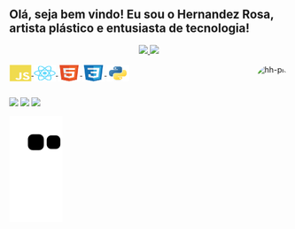 ## Olá, seja bem vindo! Eu sou o Hernandez Rosa, artista plástico e entusiasta de tecnologia!
<div align="center">
  <a href="https://github.com/Hernandez-Rosa-Holanda">
  <img height="180em" src="https://github-readme-stats.vercel.app/api?username=Hernandez-Rosa-Holanda&show_icons=false&theme=dark&include_all_commits=true&count_private=true"/>
  <img height="180em" src="https://github-readme-stats.vercel.app/api/top-langs/?username=Hernandez-Rosa-Holanda&layout=compact&langs_count=7&theme=dark"/>
</div>
<div style="display: inline_block"><br>
  <img align="center" alt="hh-Js" height="30" width="40" src="https://raw.githubusercontent.com/devicons/devicon/master/icons/javascript/javascript-plain.svg">
  <img align="center" alt="hh-React" height="30" width="40" src="https://raw.githubusercontent.com/devicons/devicon/master/icons/react/react-original.svg">
  <img align="center" alt="hh-HTML" height="30" width="40" src="https://raw.githubusercontent.com/devicons/devicon/master/icons/html5/html5-original.svg">
  <img align="center" alt="hh-CSS" height="30" width="40" src="https://raw.githubusercontent.com/devicons/devicon/master/icons/css3/css3-original.svg">
  <img align="center" alt="hh-Python" height="30" width="40" src="https://raw.githubusercontent.com/devicons/devicon/master/icons/python/python-original.svg">
  <img align="right" alt="hh-pic" height="150" style="border-radius:50px;" src="https://i.pinimg.com/564x/42/7f/f0/427ff0f9bed9a681953862a6896c92c3.jpg">
</div>
  
  ##
 
<div> 
  <a href="https://www.instagram.com/h.h.tattoo/" target="_blank"><img src="https://img.shields.io/badge/-Instagram-%23E4405F?style=for-the-badge&logo=instagram&logoColor=white" target="_blank"></a>
  <a href = "mailto:h.rosadeholanda@gmail.com"><img src="https://img.shields.io/badge/-Gmail-%23333?style=for-the-badge&logo=gmail&logoColor=white" target="_blank"></a>
  <a href="https://www.linkedin.com/in/hernandez-rosa-de-holanda/" target="_blank"><img src="https://img.shields.io/badge/-LinkedIn-%230077B5?style=for-the-badge&logo=linkedin&logoColor=white" target="_blank"></a> 
 
  ![Snake animation](https://github.com/rafaballerini/rafaballerini/blob/output/github-contribution-grid-snake.svg)
